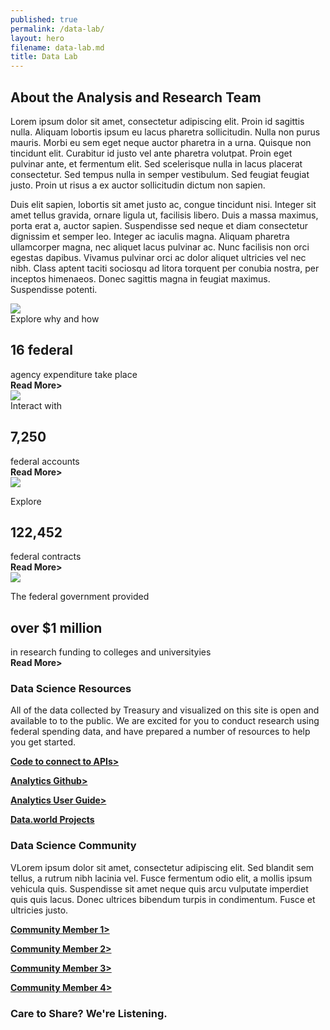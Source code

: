 ```yaml
---
published: true
permalink: /data-lab/
layout: hero
filename: data-lab.md
title: Data Lab
---
```

<!--wider column left side of page-->
<div class="col-md-8">
<!--top paragraph-->    
  <div class="row mt-40">
    <h2 class="mt-0">About the Analysis and Research Team</h2>
    <p>Lorem ipsum dolor sit amet, consectetur adipiscing elit. Proin id sagittis nulla. Aliquam lobortis ipsum eu lacus pharetra sollicitudin. Nulla non purus mauris. Morbi eu sem eget neque auctor pharetra in a urna. Quisque non tincidunt elit. Curabitur id justo vel ante pharetra volutpat. Proin eget pulvinar ante, et fermentum elit. Sed scelerisque nulla in lacus placerat consectetur. Sed tempus nulla in semper vestibulum. Sed feugiat feugiat justo. Proin ut risus a ex auctor sollicitudin dictum non sapien.</p>
    <p>Duis elit sapien, lobortis sit amet justo ac, congue tincidunt nisi. Integer sit amet tellus gravida, ornare ligula ut, facilisis libero. Duis a massa maximus, porta erat a, auctor sapien. Suspendisse sed neque et diam consectetur dignissim et semper leo. Integer ac iaculis magna. Aliquam pharetra ullamcorper magna, nec aliquet lacus pulvinar ac. Nunc facilisis non orci egestas dapibus. Vivamus pulvinar orci ac dolor aliquet ultricies vel nec nibh. Class aptent taciti sociosqu ad litora torquent per conubia nostra, per inceptos himenaeos. Donec sagittis magna in feugiat maximus. Suspendisse potenti.</p>
  </div>
  <!--four panels-->
  <div class="row mt-40">
    <div class="panel-container">
      <div class="col-md-6">
        <div class="panel panel-default short-col">
          <div class="panel-body">
            <img src="{{ site.baseurl }}/assets/img/DataLab_Capitol.png" class="img-responsive">
            <div>Explore why and how</div>
            <h2>16 federal</h2>
            <div>agency expenditure take place</div>
            <div><strong>Read More></strong></div>
          </div>
        </div>
      </div>
      <div class="col-md-6">
        <div class="panel panel-default tall-col">
          <div class="panel-body">
            <img src="{{ site.baseurl }}/assets/img/DataLab_Arc.png" lass="img-responsive">
            <div>Interact with</div>
            <h2>7,250</h2>
            <div>federal accounts</div>
            <div><strong>Read More></strong></div>
          </div>
        </div>
      </div>
    </div>
  </div>
  <!--second row of boxes-->
  <div class="row mt-40">      
    <div class="col-md-6">
      <div class="panel panel-default short-col">
        <div class="panel-body">
          <img src="{{ site.baseurl }}/assets/img/DataLab_Keyboard.png" lass="img-responsive">
          <p>Explore</p>
          <h2>122,452</h2>
          <div>federal contracts</div>
          <div><strong>Read More></strong></div>
        </div>
      </div>
    </div>
    <div class="col-md-6">
      <div class="panel panel-default tall-col">
        <div class="panel-body">
          <img src="{{ site.baseurl }}/assets/img/DataLab_Tower.png" lass="img-responsive">
          <p>The federal government provided</p>
          <h2>over $1 million</h2>
          <div>in research funding to colleges and universityies</div>
          <div><strong>Read More></strong></div>
        </div>
      </div>
    </div>
  </div>
</div>
<!--narrow righthand column-->
<div class="col-md-4 mt-50">
<!--Data Science Resources-->
  <div class="panel panel-default">
    <div class="panel-heading">
      <div class="media">
        <div class="media-left">
          <span class="data-resources-logo"></span>
        </div>
        <div class="media-header">
          <h3>Data Science Resources</h3>
        </div>
      </div>
    </div>
    <div class="panel-body">
      <p>All of the data collected by Treasury and visualized on this site is open and available to to the public. We are excited for you to conduct research using federal spending data, and have prepared a number of resources to help you get started. </p>
      <p><a href="[insert website url]"><strong>Code to connect to APIs></strong></a>
      <p><a href="[insert website url"><strong>Analytics Github></strong></a>
      <p><a href="[insert website url"><strong>Analytics User Guide></strong></a>
      <p><a href="[insert website url]"><strong>Data.world Projects</strong></a>
    </div>
  </div>
<!--Data Science Community-->
  <div class="panel panel-default">
          <div class="panel-heading">
            <div class="media">
              <div class="media-left">
                <span class="data-community-logo"></span>
              </div>
              <div class="media-header">
                <h3>Data Science Community</h3>
              </div>
            </div>  
          </div>
          <div class="panel-body">
            <p>VLorem ipsum dolor sit amet, consectetur adipiscing elit. Sed blandit sem tellus, a rutrum nibh lacinia vel. Fusce fermentum odio elit, a mollis ipsum vehicula quis. Suspendisse sit amet neque quis arcu vulputate imperdiet quis quis lacus. Donec ultrices bibendum turpis in condimentum. Fusce et ultricies justo.</p>
            <p><a href="[insert website url]"><strong>Community Member 1></strong></a>
            <p><a href="[insert website url]"><strong>Community Member 2></strong></a>
            <p><a href="[insert website url]"><strong>Community Member 3></strong></a>
            <p><a href="[insert website url]"><strong>Community Member 4></strong></a>
          </div>
      </div>
  </div>
<!--Care to Share Pannel-->
  <div class="panel panel-default">
    <div class="panel-heading">
      <div class="media">
        <div class="media-left">
          <span class="data-share-logo">
        </div>
        <div class="media-header">
          <h3>Care to Share? We're Listening.</h3>
        </div>
    </div>
  </div>
</div>
